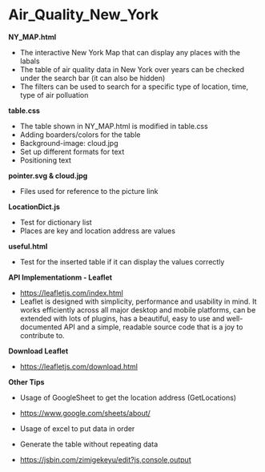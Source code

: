 # Air_Quality_New_York

**NY_MAP.html**
- The interactive New York Map that can display any places with the labals
- The table of air quality data in New York over years can be checked under the search bar (it can also be hidden)
- The filters can be used to search for a specific type of location, time, type of air polluation

**table.css**
- The table shown in NY_MAP.html is modified in table.css
- Adding boarders/colors for the table
- Background-image: cloud.jpg
- Set up different formats for text
- Positioning text

**pointer.svg & cloud.jpg**
- Files used for reference to the picture link

**LocationDict.js**
- Test for dictionary list
- Places are key and location address are values

**useful.html**
- Test for the inserted table if it can display the values correctly

**API Implementationm - Leaflet**
- https://leafletjs.com/index.html
- Leaflet is designed with simplicity, performance and usability in mind. It works efficiently across all major desktop and mobile platforms, can be extended with lots of plugins, has a beautiful, easy to use and well-documented API and a simple, readable source code that is a joy to contribute to.

**Download Leaflet**
- https://leafletjs.com/download.html

**Other Tips**
- Usage of GoogleSheet to get the location address (GetLocations)
- https://www.google.com/sheets/about/


- Usage of excel to put data in order
- Generate the table without repeating data

- https://jsbin.com/zimigekeyu/edit?js,console,output
